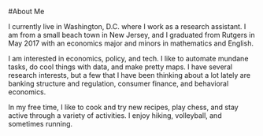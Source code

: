 #About Me 

I currently live in Washington, D.C. where I work as a research assistant. I am from a small beach town in New Jersey, and I graduated from Rutgers in May 2017 with an economics major and minors in mathematics and English. 

I am interested in economics, policy, and tech. I like to automate mundane tasks, do cool things with data, and make pretty maps. I have several research interests, but a few that I have been thinking about a lot lately are banking structure and regulation, consumer finance, and behavioral economics.

In my free time, I like to cook and try new recipes, play chess, and stay active through a variety of activities. I enjoy hiking, volleyball, and sometimes running. 

